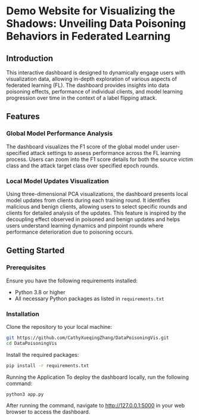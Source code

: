 # Demo Website for Visualizing the Shadows: Unveiling Data Poisoning Behaviors in Federated Learning

## Introduction
This interactive dashboard is designed to dynamically engage users with visualization data, allowing in-depth exploration of various aspects of federated learning (FL). The dashboard provides insights into data poisoning effects, performance of individual clients, and model learning progression over time in the context of a label flipping attack.

## Features
### Global Model Performance Analysis
The dashboard visualizes the F1 score of the global model under user-specified attack settings to assess performance across the FL learning process. Users can zoom into the F1 score details for both the source victim class and the attack target class over specified epoch rounds.

### Local Model Updates Visualization
Using three-dimensional PCA visualizations, the dashboard presents local model updates from clients during each training round. It identifies malicious and benign clients, allowing users to select specific rounds and clients for detailed analysis of the updates. This feature is inspired by the decoupling effect observed in poisoned and benign updates and helps users understand learning dynamics and pinpoint rounds where performance deterioration due to poisoning occurs.

## Getting Started

### Prerequisites
Ensure you have the following requirements installed:
- Python 3.8 or higher
- All necessary Python packages as listed in `requirements.txt`

### Installation
Clone the repository to your local machine:
```bash
git https://github.com/CathyXueqingZhang/DataPoisoningVis.git
cd DataPoisoningVis
```

Install the required packages:
```bash
pip install -r requirements.txt
```

Running the Application
To deploy the dashboard locally, run the following command:
```bash
python3 app.py
```
After running the command, navigate to http://127.0.0.1:5000 in your web browser to access the dashboard.
